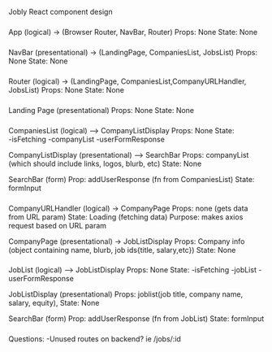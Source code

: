 Jobly React component design

###
App (logical) -> (Browser Router, NavBar, Router)
Props: None
State: None

###
NavBar (presentational) -> (LandingPage, CompaniesList, JobsList)
Props: None
State: None


###
Router (logical) -> (LandingPage, CompaniesList,CompanyURLHandler, JobsList)
Props: None
State: None


###
Landing Page (presentational)
Props: None
State: None


###
CompaniesList (logical) —> CompanyListDisplay 
Props: None
State: 	
-isFetching
-companyList
-userFormResponse

CompanyListDisplay (presentational) —> SearchBar
Props: companyList (which should include links, logos, blurb, etc)
State: None

SearchBar (form)
Prop: addUserResponse (fn from CompaniesList)
State: formInput


###
CompanyURLHandler (logical) -> CompanyPage
Props: none (gets data from URL param)
State: Loading (fetching data)
Purpose: makes axios request based on URL param


CompanyPage (presentational) -> JobListDisplay
Props: Company info (object containing name, blurb, job ids{title, salary,etc})
State: None



###
JobList (logical) —> JobListDisplay
Props: None
State:
-isFetching
-jobList
-userFormResponse

JobListDisplay (presentational)
Props: joblist(job title, company name, salary, equity), 
State: None

SearchBar (form)
Prop: addUserResponse (fn from JobList)
State: formInput


###
Questions:
-Unused routes on backend? ie /jobs/:id


